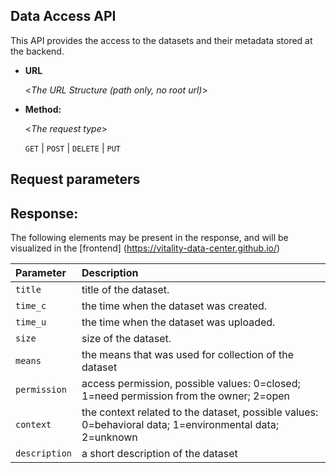 **Data Access API**
----
  This API provides the access to the datasets and their metadata stored at the backend.

* **URL**

  <_The URL Structure (path only, no root url)_>

* **Method:**
  
  <_The request type_>

  `GET` | `POST` | `DELETE` | `PUT`

## **Request parameters**




 


 ## **Response:**
The following elements may be present in the response, and will be visualized in the [frontend] (https://vitality-data-center.github.io/) 
 
 
| Parameter | Description                                                                                 |
|:-------------------|:--------------------------------------------------------------------------------------------|
| `title`   | title of the dataset. |
| `time_c`  | the time when the dataset was created. | 
| `time_u`  | the time when the dataset was uploaded. | 
| `size`  | size of the dataset.                |
| `means` | the means that was used for collection of the dataset|
| `permission` | access permission, possible values: 0=closed; 1=need permission from the owner; 2=open|
| `context` | the context related to the dataset, possible values: 0=behavioral data; 1=environmental data; 2=unknown|
| `description` | a short description of the dataset|


